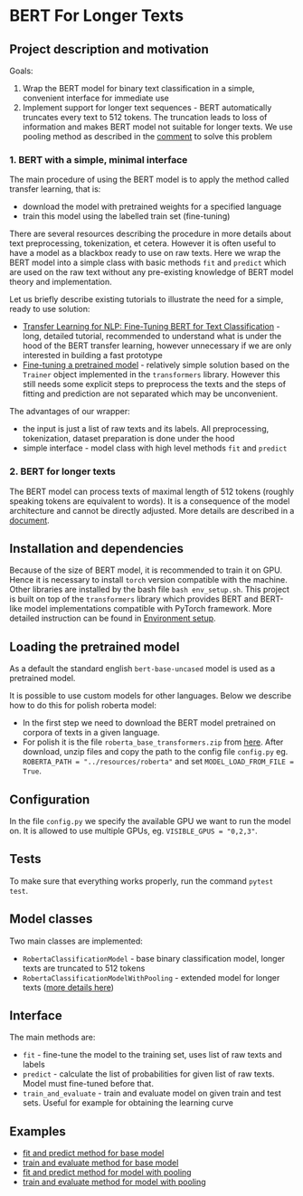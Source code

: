 # BERT For Longer Texts

## Project description and motivation

Goals:

1. Wrap the BERT model for binary text classification in a simple, convenient interface for immediate use
2. Implement support for longer text sequences - BERT automatically truncates every text to 512 tokens. The truncation leads to loss of information and makes BERT model not suitable for longer texts. We use pooling method as described in the [comment](https://github.com/google-research/bert/issues/27#issuecomment-435265194) to solve this problem

### 1. BERT with a simple, minimal interface

The main procedure of using the BERT model is to apply the method called transfer learning, that is:
- download the model with pretrained weights for a specified language
- train this model using the labelled train set (fine-tuning)

There are several resources describing the procedure in more details about text preprocessing, tokenization, et cetera. However it is often useful to have a model as a blackbox ready to use on raw texts. Here we wrap the BERT model into a simple class with basic methods `fit` and `predict` which are used on the raw text without any pre-existing knowledge of BERT model theory and implementation.

Let us briefly describe existing tutorials to illustrate the need for a simple, ready to use solution:
- [Transfer Learning for NLP: Fine-Tuning BERT for Text Classification](https://www.analyticsvidhya.com/blog/2020/07/transfer-learning-for-nlp-fine-tuning-bert-for-text-classification/) - long, detailed tutorial, recommended to understand what is under the hood of the BERT transfer learning, however unnecessary if we are only interested in building a fast prototype
- [Fine-tuning a pretrained model](https://huggingface.co/docs/transformers/training) - relatively simple solution based on the `Trainer` object implemented in the `transformers` library. However this still needs some explicit steps to preprocess the texts and the steps of fitting and prediction are not separated which may be unconvenient.

The advantages of our wrapper:
- the input is just a list of raw texts and its labels. All preprocessing, tokenization, dataset preparation is done under the hood
- simple interface - model class with high level methods `fit` and `predict`

### 2. BERT for longer texts

The BERT model can process texts of maximal length of 512 tokens (roughly speaking tokens are equivalent to words). It is a consequence of the model architecture and cannot be directly adjusted. More details are described in a [document](docs/roberta_for_longer_texts.md).

## Installation and dependencies

Because of the size of BERT model, it is recommended to train it on GPU. Hence it is necessary to install `torch` version compatible with the machine. Other libraries are installed by the bash file `bash env_setup.sh`. This project is built on top of the `transformers` library which provides BERT and BERT-like model implementations compatible with PyTorch framework. More detailed instruction can be found in [Environment setup](docs/setup_env.md).

## Loading the pretrained model

As a default the standard english `bert-base-uncased` model is used as a pretrained model.

It is possible to use custom models for other languages. Below we describe how to do this for polish roberta model:

- In the first step we need to download the BERT model pretrained on corpora of texts in a given language.
- For polish it is the file ```roberta_base_transformers.zip``` from  [here](https://github.com/sdadas/polish-roberta/releases). After download, unzip files and copy the path to the config file ```config.py``` eg. ```ROBERTA_PATH = "../resources/roberta"``` and set `MODEL_LOAD_FROM_FILE = True`.

## Configuration

 In the file ```config.py``` we specify the available GPU we want to run the model on. It is allowed to use multiple GPUs, eg. ```VISIBLE_GPUS = "0,2,3"```.

## Tests
To make sure that everything works properly, run the command ```pytest test```.

## Model classes
Two main classes are implemented:
- `RobertaClassificationModel` - base binary classification model, longer texts are truncated to 512 tokens
- `RobertaClassificationModelWithPooling` - extended model for longer texts ([more details here](docs/roberta_for_longer_texts.md))

## Interface
The main methods are:
- `fit` - fine-tune the model to the training set, uses list of raw texts and labels
- `predict` - calculate the list of probabilities for given list of raw texts. Model must fine-tuned before that.
- `train_and_evaluate` - train and evaluate model on given train and test sets. Useful for example for obtaining the learning curve

## Examples
- [fit and predict method for base model](ipython/example_base_model_fit_predict.ipynb)
- [train and evaluate method for base model](ipython/example_base_model_train_and_evaluate.ipynb)
- [fit and predict method for model with pooling](ipython/example_model_with_pooling_fit_predict.ipynb)
- [train and evaluate method for model with pooling](ipython/example_model_with_pooling_train_and_evaluate.ipynb)